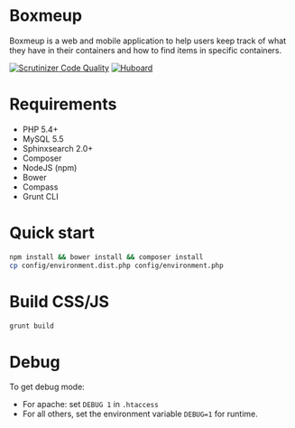 Boxmeup
=======

Boxmeup is a web and mobile application to help users keep track of what they have in their containers and how to find items in specific containers.

[![Scrutinizer Code Quality](https://scrutinizer-ci.com/g/boxmeup/Boxmeup/badges/quality-score.png?b=3.0)](https://scrutinizer-ci.com/g/boxmeup/Boxmeup/?branch=3.0)
[![Huboard](https://img.shields.io/badge/Hu-Board-7965cc.svg)](https://huboard.com/boxmeup/Boxmeup)

# Requirements

* PHP 5.4+
* MySQL 5.5
* Sphinxsearch 2.0+
* Composer
* NodeJS (npm)
* Bower
* Compass
* Grunt CLI

# Quick start

```bash
npm install && bower install && composer install
cp config/environment.dist.php config/environment.php
```

# Build CSS/JS

```bash
grunt build
```

# Debug

To get debug mode:

* For apache: set `DEBUG 1` in `.htaccess`
* For all others, set the environment variable `DEBUG=1` for runtime.
